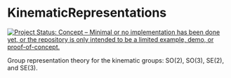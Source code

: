 # KinematicRepresentations

[![Project Status: Concept – Minimal or no implementation has been done yet, or the repository is only intended to be a limited example, demo, or proof-of-concept.](https://www.repostatus.org/badges/latest/concept.svg)](https://www.repostatus.org/#concept)

Group representation theory for the kinematic groups: SO(2), SO(3), SE(2), and SE(3).
